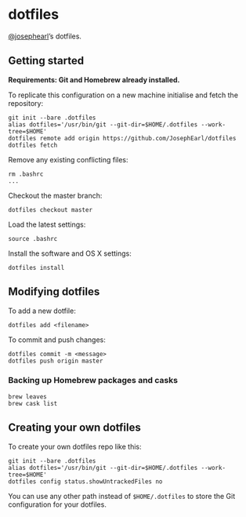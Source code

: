 # dotfiles

[@josephearl](https://twitter.com/josephearl)’s dotfiles.

## Getting started

**Requirements: Git and Homebrew already installed.**

To replicate this configuration on a new machine initialise and fetch the repository:

    git init --bare .dotfiles
    alias dotfiles='/usr/bin/git --git-dir=$HOME/.dotfiles --work-tree=$HOME'
    dotfiles remote add origin https://github.com/JosephEarl/dotfiles
    dotfiles fetch

Remove any existing conflicting files:

    rm .bashrc
    ...

Checkout the master branch:

    dotfiles checkout master

Load the latest settings:

    source .bashrc

Install the software and OS X settings:

    dotfiles install

## Modifying dotfiles

To add a new dotfile:

    dotfiles add <filename>

To commit and push changes:

    dotfiles commit -m <message>
    dotfiles push origin master

### Backing up Homebrew packages and casks

    brew leaves
    brew cask list

## Creating your own dotfiles

To create your own dotfiles repo like this:

    git init --bare .dotfiles
    alias dotfiles='/usr/bin/git --git-dir=$HOME/.dotfiles --work-tree=$HOME'
    dotfiles config status.showUntrackedFiles no

You can use any other path instead of `$HOME/.dotfiles` to store the Git configuration for your dotfiles.

